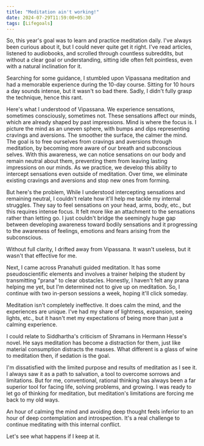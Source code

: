```yaml
---
title: "Meditation ain't working!"
date: 2024-07-29T11:59:00+05:30
tags: [Lifegoals]
---  
```


So, this year's goal was to learn and practice meditation daily. I've always been curious about it, but I could never quite get it right. I've read articles, listened to audiobooks, and scrolled through countless subreddits, but without a clear goal or understanding, sitting idle often felt pointless, even with a natural inclination for it.

Searching for some guidance, I stumbled upon Vipassana meditation and had a memorable experience during the 10-day course. Sitting for 10 hours a day sounds intense, but it wasn't so bad there. Sadly, I didn't fully grasp the technique, hence this rant.

Here's what I understood of Vipassana. We experience sensations, sometimes consciously, sometimes not. These sensations affect our minds, which are already shaped by past impressions. Mind is where the focus is. I picture the mind as an uneven sphere, with bumps and dips representing cravings and aversions. The smoother the surface, the calmer the mind. The goal is to free ourselves from cravings and aversions through meditation, by becoming more aware of our breath and subconscious selves. With this awareness, we can notice sensations on our body and remain neutral about them, preventing them from leaving lasting impressions on our minds. As we practice, we develop this ability to intercept sensations even outside of meditation. Over time, we eliminate existing cravings and aversions and stop new ones from forming.

But here's the problem, While I understood intercepting sensations and remaining neutral, I couldn't relate how it'll help me tackle my internal struggles. They say to feel sensations on your head, arms, body, etc., but this requires intense focus. It felt more like an attachment to the sensations rather than letting go. I just couldn't bridge the seemingly huge gap between developing awareness toward bodily sensations and it progressing to the awareness of feelings, emotions and fears arising from the subconscious.

Without full clarity, I drifted away from Vipassana. It wasn't useless, but it wasn't that effective for me.

Next, I came across Pranahuti guided meditation. It has some pseudoscientific elements and involves a trainer helping the student by transmitting "prana" to clear obstacles. Honestly, I haven't felt any prana helping me yet, but I'm determined not to give up on meditation. So, I continue with two in-person sessions a week, hoping it'll click someday.

Meditation isn't completely ineffective. It does calm the mind, and the experiences are unique. I've had my share of lightness, expansion, seeing lights, etc., but it hasn't met my expectations of being more than just a calming experience.

I could relate to Siddhartha's criticism of Shramans in Hermann Hesse's novel. He says meditation has become a distraction for them, just like material consumption distracts the masses. What different is a glass of wine to meditation then, if sedation is the goal.

I'm dissatisfied with the limited purpose and results of meditation as I see it. I always saw it as a path to salvation, a tool to overcome sorrows and limitations. But for me, conventional, rational thinking has always been a far superior tool for facing life, solving problems, and growing. I was ready to let go of thinking for meditation, but meditation's limitations are forcing me back to my old ways.

An hour of calming the mind and avoiding deep thought feels inferior to an hour of deep contemplation and introspection. It's a real challenge to continue meditating with this internal conflict.

Let's see what happens if I keep at it.
